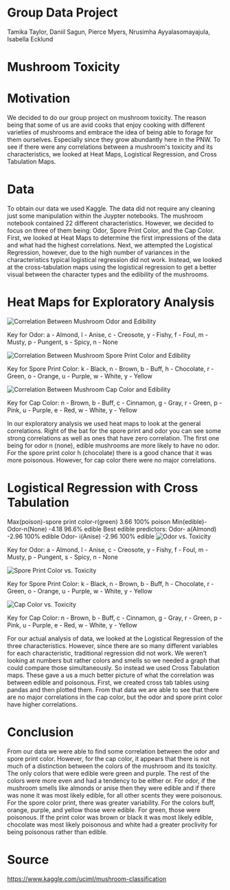 # Group Data Project 

Tamika Taylor,
Daniil Sagun,
Pierce Myers,
Nrusimha Ayyalasomayajula,
Isabella Ecklund

# Mushroom Toxicity

# Motivation
We decided to do our group project on mushroom toxicity. The reason being that some of us are avid cooks that enjoy cooking with different varieties of mushrooms and embrace the idea of being able to forage for them ourselves. Especially since they grow abundantly here in the PNW. To see if there were any correlations between a mushroom's toxicity and its characteristics, we looked at Heat Maps, Logistical Regression, and Cross Tabulation Maps. 

# Data
To obtain our data we used Kaggle. The data did not require any cleaning just some manipulation within the Juypter notebooks. The mushroom notebook contained 22 different characteristics. However, we decided to focus on three of them being: Odor, Spore Print Color, and the Cap Color. First, we looked at Heat Maps to determine the first impressions of the data and what had the highest correlations. Next, we attempted the Logistical Regression, however, due to the high number of variances in the characteristics typical logistical regression did not work. Instead, we looked at the cross-tabulation maps using the logistical regression to get a better visual between the character types and the edibility of the mushrooms.

# Heat Maps for Exploratory Analysis

![Correlation Between Mushroom Odor and Edibility](https://github.com/tamikataylor/Group-Data-Project/blob/main/HM%20Odor.png)

Key for Odor:
a - Almond,
l - Anise,
c - Creosote,
y - Fishy,
f - Foul,
m - Musty,
p - Pungent,
s - Spicy,
n - None

![Correlation Between Mushroom Spore Print Color and Edibility](https://github.com/tamikataylor/Group-Data-Project/blob/main/HM%20SPC.png)

Key for Spore Print Color:
k - Black,
n - Brown,
b - Buff,
h - Chocolate,
r - Green,
o - Orange, 
u - Purple,
w - White,
y - Yellow

![Correlation Between Mushroom Cap Color and Edibility](https://github.com/tamikataylor/Group-Data-Project/blob/main/HM%20CP.png)

Key for Cap Color: 
n - Brown,
b - Buff,
c - Cinnamon,
g - Gray,
r - Green,
p - Pink,
u - Purple,
e - Red,
w - White,
y - Yellow

In our exploratory analysis we used heat maps to look at the general correlations. Right of the bat for the spore print and odor you can see some strong correlations as well as ones that have zero correlation. The first one being for odor n (none), edible mushrooms are more likely to have no odor. For the spore print color h (chocolate) there is a good chance that it was more poisonous. However, for cap color there were no major correlations. 

# Logistical Regression with Cross Tabulation

Max(poison)-spore print color-r(green) 3.66 100% poison
Min(edible)-Odor-n(None) -4.18 96.6% edible
Best edible predictors:
  Odor- a(Almond) -2.96 100% edible
  Odor- i(Anise) -2.96 100% edible
![Odor vs. Toxicity](https://github.com/tamikataylor/Group-Data-Project/blob/main/CT%20Odor.png)

Key for Odor:
a - Almond,
l - Anise,
c - Creosote,
y - Fishy,
f - Foul,
m - Musty,
p - Pungent,
s - Spicy,
n - None

![Spore Print Color vs. Toxicity](https://github.com/tamikataylor/Group-Data-Project/blob/main/CT%20SPC.png)

Key for Spore Print Color:
k - Black,
n - Brown,
b - Buff,
h - Chocolate,
r - Green,
o - Orange, 
u - Purple,
w - White,
y - Yellow

![Cap Color vs. Toxicity](https://github.com/tamikataylor/Group-Data-Project/blob/main/CT%20CC.png)

Key for Cap Color: 
n - Brown,
b - Buff,
c - Cinnamon,
g - Gray,
r - Green,
p - Pink,
u - Purple,
e - Red,
w - White,
y - Yellow

For our actual analysis of data, we looked at the Logistical Regression of the three characteristics. However, since there are so many different variables for each characteristic, traditional regression did not work. We weren’t looking at numbers but rather colors and smells so we needed a graph that could compare those simultaneously. So instead we used Cross Tabulation maps. These gave a us a much better picture of what the correlation was between edible and poisonous. First, we created cross tab tables using pandas and then plotted them. From that data we are able to see that there are no major correlations in the cap color, but the odor and spore print color have higher correlations. 

# Conclusion

From our data we were able to find some correlation between the odor and spore print color. However, for the cap color, it appears that there is not much of a distinction between the colors of the mushroom and its toxicity. The only colors that were edible were green and purple. The rest of the colors were more even and had a tendency to be either or. For odor, if the mushroom smells like almonds or anise then they were edible and if there was none it was most likely edible, for all other scents they were poisonous. For the spore color print, there was greater variability. For the colors buff, orange, purple, and yellow those were edible. For green, those were poisonous. If the print color was brown or black it was most likely edible, chocolate was most likely poisonous and white had a greater proclivity for being poisonous rather than edible. 

# Source 
https://www.kaggle.com/uciml/mushroom-classification
